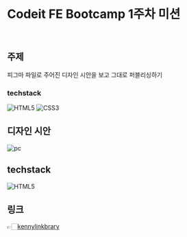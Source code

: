 # Codeit FE Bootcamp 1주차 미션
<br>

## 주제
피그마 파일로 주어진 디자인 시안을 보고 그대로 퍼블리싱하기<br>
### techstack 
![HTML5](https://img.shields.io/badge/html5-%23E34F26.svg?style=for-the-badge&logo=html5&logoColor=white)
![CSS3](https://img.shields.io/badge/css3-%231572B6.svg?style=for-the-badge&logo=css3&logoColor=white)
## 디자인 시안
![pc](https://user-images.githubusercontent.com/45449387/227705450-08ad2497-18d4-462d-92b4-1999eb508b07.png)
## techstack
![HTML5](https://img.shields.io/badge/html5-%23E34F26.svg?style=for-the-badge&logo=html5&logoColor=white)

## 링크
👉🏻[kennylinkbrary](https://kennylinkbrary.netlify.app)
